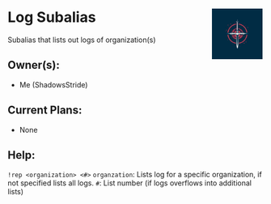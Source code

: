 <h1>Log Subalias<img align="right" src="../../image.png" width="100px"></h1>

Subalias that lists out logs of organization(s)

## Owner(s):
- Me (ShadowsStride)

## Current Plans:
- None

## Help:
`!rep <organization> <#>`
`organzation`: Lists log for a specific organization, if not specified lists all logs.
`#`: List number (if logs overflows into additional lists)